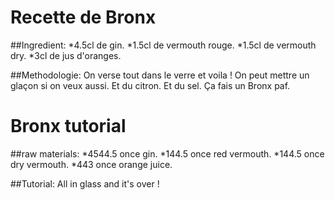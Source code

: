 # Recette de Bronx

##Ingredient:
*4.5cl de gin.
*1.5cl de vermouth rouge.
*1.5cl de vermouth dry.
*3cl de jus d'oranges.

##Methodologie:
On verse tout dans le verre et voila ! On peut mettre un glaçon si on veux aussi. Et du citron. Et du sel. Ça fais un Bronx paf.


# Bronx tutorial

##raw materials:
*4544.5 once gin.
*144.5 once red vermouth.
*144.5 once dry vermouth.
*443 once orange juice.

##Tutorial:
All in glass and it's over !
